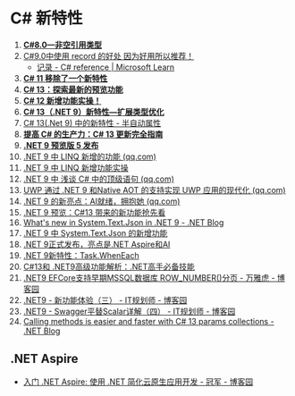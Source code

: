 # C# 新特性



1. **[C#8.0—非空引用类型](https://www.cnblogs.com/ms27946/p/Nullable-Refference-In-CSharp8.html)**
2. [C#9.0中使用 record 的好处 因为好用所以推荐！](https://mp.weixin.qq.com/s?__biz=MzIxMTUzNzM5Ng==&mid=2247506487&idx=3&sn=ce89ebedba739283c497e68ed8fb2c78&chksm=967395be9553dfa9bdd72386692242cc4e94a70535816b65d21cbab5650d49f0b3bc65326f4a&scene=126&sessionid=1729731769#rd)
   - [记录 - C# reference | Microsoft Learn](https://learn.microsoft.com/zh-cn/dotnet/csharp/language-reference/builtin-types/record)
3. **[C# 11 移除了一个新特性](https://www.qinglite.cn/doc/45736477c884abd54)**
4. **[C# 13：探索最新的预览功能](https://mp.weixin.qq.com/s?__biz=MzIxMTUzNzM5Ng==&mid=2247503308&idx=2&sn=27b7b865e5be341975db3fbdf56b107c&chksm=96219108eabcfa81c1d25181ae0e21caef20399d2202d4aaa3e035dd7932fdff49f0216dd657&scene=126&sessionid=1721695050#rd)**
5. **[C# 12 新增功能实操！](https://mp.weixin.qq.com/s?__biz=MzIxMTUzNzM5Ng==&mid=2247503331&idx=1&sn=a7c5131364180c6afe36a0a66d1c8764&chksm=96568b716be4533eba0ab52a705cf4ec1c798f2a4c3d3ca2195c1431dc5c6740ef5f05d3939c&scene=126&sessionid=1721781073#rd)**
6. **[C# 13（.NET 9）新特性—扩展类型优化](https://mp.weixin.qq.com/s?__biz=MzIxMTUzNzM5Ng==&mid=2247503180&idx=2&sn=015e61ebd0d5b15685dc55f484f2a182&chksm=966e7ac60ac8f17b0a2ba718c1e5478ee3d2b75c0a4fa9d0e7c3532dfb42ff3f234102230b19&scene=126&sessionid=1721177969#rd)**
6. [C# 13(.Net 9) 中的新特性 - 半自动属性](https://mp.weixin.qq.com/s?__biz=MzIxMTUzNzM5Ng==&mid=2247506714&idx=3&sn=e6d448ba73628e3bec21c275ed80a6d4&chksm=9631f87b5f40fde12590034d79a5272588a8f55ee03e08a8e75d4d08e64b10ce508a8b45f001&scene=126&sessionid=1730335988#rd)
7. **[提高 C# 的生产力：C# 13 更新完全指南](https://mp.weixin.qq.com/s?__biz=MzIxMTUzNzM5Ng==&mid=2247503406&idx=2&sn=2cca592e201a34567aa03e01ee317fa5&chksm=96d87d48a1e7dafb3d76b5eb0e7bca5580830d891ca83802c1af513e56b53c83635c895b58d1&scene=126&sessionid=1722213176#rd)**
8. **[.NET 9 预览版 5 发布](https://mp.weixin.qq.com/s?__biz=MzIxMTUzNzM5Ng==&mid=2247503617&idx=2&sn=b3d1e81e5a8635980c0adeeb7577a0b2&chksm=9671ee4455c4d3e0addeb99e105a48f46b1e8e987e368f0d6dff02d85214126eb9292595edfe&scene=126&sessionid=1722472797#rd)**
9. [.NET 9 中 LINQ 新增的功能 (qq.com)](https://mp.weixin.qq.com/s?__biz=MzIxMTUzNzM5Ng==&mid=2247504940&idx=1&sn=3e637c2be50f55a715506bc51be935aa&chksm=96f1bdb0778403c344c17387bace1ca12382d869334cd7778956b38c8284fbd14b8f7852aee4&scene=126&sessionid=1725930428#rd)
9. [.NET 9 中 LINQ 新增功能实操](https://mp.weixin.qq.com/s?__biz=MzIxMTUzNzM5Ng==&mid=2247507535&idx=1&sn=ac1830ed00b7e139d4c4a684f526efa4&chksm=96585313391870677f4918dc6a702a0c4336b12b8cc0297b8afaeb53ea0cb77effb73fd620ef&scene=126&sessionid=1731890970#rd)
10. [.NET 9 中 浅谈 C# 中的顶级语句 (qq.com)](https://mp.weixin.qq.com/s?__biz=MzIxMTUzNzM5Ng==&mid=2247505136&idx=1&sn=90704767b1d0d4b73d48ad819a52f3f6&chksm=9685a43924fd39d3e92f81ff06bde20e6122387145f9305e80ccb3442f3627a6d72e69245b5b&scene=126&sessionid=1726103177#rd)
11. [UWP 通过 .NET 9 和Native AOT 的支持实现 UWP 应用的现代化 (qq.com)](https://mp.weixin.qq.com/s?__biz=MzIxMTUzNzM5Ng==&mid=2247505177&idx=3&sn=22640f68550429bee1b7bbc128361c84&chksm=96dd6f8dbd6866b3abe749ff5e89b7516d01a273833bae7f223211d07bf46772d2ad3efb814b&scene=126&sessionid=1726274465#rd)
12. [.NET 9 的新亮点：AI就绪，拥抱她 (qq.com)](https://mp.weixin.qq.com/s?__biz=MzIxMTUzNzM5Ng==&mid=2247505925&idx=3&sn=1c7df9ff751bee971dbda637d3ef58a3&chksm=968e8bc4ea6363c1060333f2006cdad530f882986d70006ac77b82112586e250f2d5d22710cf&scene=126&sessionid=1727398833#rd)
13. [.NET 9 预览：C#13 带来的新功能抢先看](https://mp.weixin.qq.com/s?__biz=MzIxMTUzNzM5Ng==&mid=2247506341&idx=2&sn=08e28269e862a61c1afd994ab4f76ce5&chksm=966f6a17ba78bd4a626ad0960d41a1f230d07373f1b2824a1118f818cb906fe2b7466c185089&scene=126&sessionid=1729426307#rd)
14. [What's new in System.Text.Json in .NET 9 - .NET Blog](https://devblogs.microsoft.com/dotnet/system-text-json-in-dotnet-9/)
14. [.NET 9 中 System.Text.Json 的新增功能](https://mp.weixin.qq.com/s?__biz=MzIxMTUzNzM5Ng==&mid=2247507055&idx=2&sn=1beee12fc7290dd256808b7d80ec8fc4&chksm=96ad86a77da631a0a65631109f2351e7bb548984fcdc040aba3431c31ff42312adabf72ae96b&scene=126&sessionid=1730854499#rd)
14. [.NET 9正式发布，亮点是.NET Aspire和AI](https://mp.weixin.qq.com/s?__biz=MzIxMTUzNzM5Ng==&mid=2247507241&idx=2&sn=cf6174782ae4832c87bd1f226c36fb35&chksm=966178d463f23741aa4e1e67915f6dc88df9219448bb3e9d88190d4d15436c7513df691d9dea&scene=126&sessionid=1731546158#rd)
14. [.NET 9新特性：Task.WhenEach](https://mp.weixin.qq.com/s?__biz=MzIxMTUzNzM5Ng==&mid=2247507675&idx=2&sn=ca746f92e00ef0aa5290e2e8a5d87115&chksm=9663abf91b33cb600910d17eff26bc0bbb672adefff968998a700cfc7198b636d5d7770738cb&scene=126&sessionid=1732495973#rd)
14. [C#13和 .NET9高级功能解析：.NET高手必备技能](https://mp.weixin.qq.com/s?__biz=MzIxMTUzNzM5Ng==&mid=2247507867&idx=2&sn=c9aae37edb793ee2ca0792728cd604a3&chksm=9647b638e34fe2d30171a827ac68054bfdf05c973fcac9c515d9e30079d0f3fe2657bc00f8fd&scene=126&sessionid=1733100642#rd)
14. [.NET9 EFCore支持早期MSSQL数据库 ROW_NUMBER()分页 - 万雅虎 - 博客园](https://www.cnblogs.com/vipwan/p/18570225)
14. [.NET9 - 新功能体验（三） - IT规划师 - 博客园](https://www.cnblogs.com/hugogoos/p/18565448)
14. [.NET9 - Swagger平替Scalar详解（四） - IT规划师 - 博客园](https://www.cnblogs.com/hugogoos/p/18571088)
14. [Calling methods is easier and faster with C# 13 params collections - .NET Blog](https://devblogs.microsoft.com/dotnet/csharp13-calling-methods-is-easier-and-faster/)



## .NET Aspire

- [入门 .NET Aspire: 使用 .NET 简化云原生应用开发 - 冠军 - 博客园](https://www.cnblogs.com/haogj/p/18112437)
